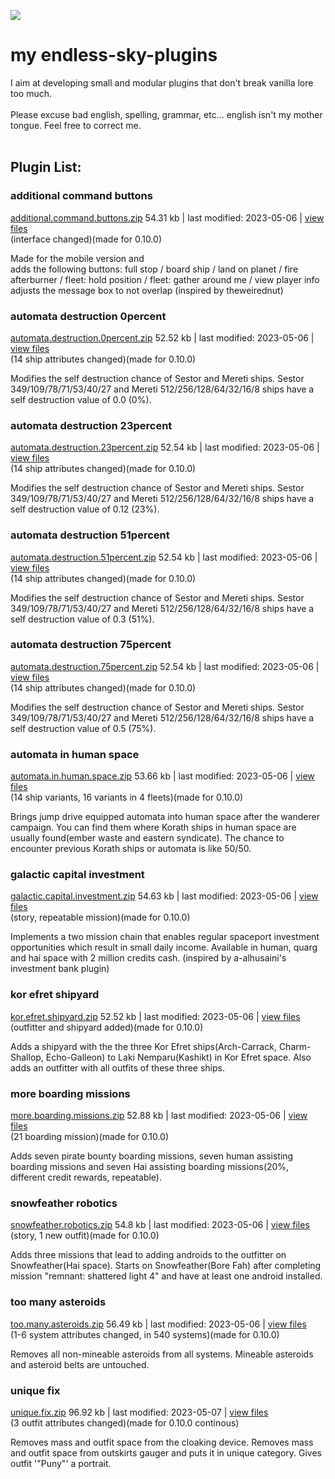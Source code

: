![ ](https://github.com/zuckung/endless-sky-plugins/blob/main/src/icon.png)
# **my endless-sky-plugins**
I aim at developing small and modular plugins that don't break vanilla lore too much. <br><br>
Please excuse bad english, spelling, grammar, etc... english isn't my mother tongue. Feel free to correct me. <br><br>


## Plugin List:<br>


### additional command buttons
[additional.command.buttons.zip](https://github.com/zuckung/endless-sky-plugins/releases/download/Latest/additional.command.buttons.zip) 54.31 kb | last modified: 2023-05-06
 | [view files](https://github.com/zuckung/endless-sky-plugins/tree/main/myplugins/additional%20command%20buttons/) <br>
(interface changed)(made for 0.10.0)


Made for the mobile version and  
adds the following buttons: full stop / board ship / land on planet / fire afterburner / fleet: hold position / fleet: gather around me / view player info
adjusts the message box to not overlap
(inspired by theweirednut)

 
### automata destruction 0percent
[automata.destruction.0percent.zip](https://github.com/zuckung/endless-sky-plugins/releases/download/Latest/automata.destruction.0percent.zip) 52.52 kb | last modified: 2023-05-06
 | [view files](https://github.com/zuckung/endless-sky-plugins/tree/main/myplugins/automata%20destruction%200percent/) <br>
(14 ship attributes changed)(made for 0.10.0)


Modifies the self destruction chance of Sestor and Mereti ships.
Sestor 349/109/78/71/53/40/27 and Mereti 512/256/128/64/32/16/8 ships have a self destruction value of 0.0 (0%).

 
### automata destruction 23percent
[automata.destruction.23percent.zip](https://github.com/zuckung/endless-sky-plugins/releases/download/Latest/automata.destruction.23percent.zip) 52.54 kb | last modified: 2023-05-06
 | [view files](https://github.com/zuckung/endless-sky-plugins/tree/main/myplugins/automata%20destruction%2023percent/) <br>
(14 ship attributes changed)(made for 0.10.0)


Modifies the self destruction chance of Sestor and Mereti ships.
Sestor 349/109/78/71/53/40/27 and Mereti 512/256/128/64/32/16/8 ships have a self destruction value of 0.12 (23%).

 
### automata destruction 51percent
[automata.destruction.51percent.zip](https://github.com/zuckung/endless-sky-plugins/releases/download/Latest/automata.destruction.51percent.zip) 52.54 kb | last modified: 2023-05-06
 | [view files](https://github.com/zuckung/endless-sky-plugins/tree/main/myplugins/automata%20destruction%2051percent/) <br>
(14 ship attributes changed)(made for 0.10.0)


Modifies the self destruction chance of Sestor and Mereti ships.
Sestor 349/109/78/71/53/40/27 and Mereti 512/256/128/64/32/16/8 ships have a self destruction value of 0.3 (51%).

 
### automata destruction 75percent
[automata.destruction.75percent.zip](https://github.com/zuckung/endless-sky-plugins/releases/download/Latest/automata.destruction.75percent.zip) 52.54 kb | last modified: 2023-05-06
 | [view files](https://github.com/zuckung/endless-sky-plugins/tree/main/myplugins/automata%20destruction%2075percent/) <br>
(14 ship attributes changed)(made for 0.10.0)


Modifies the self destruction chance of Sestor and Mereti ships.
Sestor 349/109/78/71/53/40/27 and Mereti 512/256/128/64/32/16/8 ships have a self destruction value of 0.5 (75%).

 
### automata in human space
[automata.in.human.space.zip](https://github.com/zuckung/endless-sky-plugins/releases/download/Latest/automata.in.human.space.zip) 53.66 kb | last modified: 2023-05-06
 | [view files](https://github.com/zuckung/endless-sky-plugins/tree/main/myplugins/automata%20in%20human%20space/) <br>
(14 ship variants, 16 variants in 4 fleets)(made for 0.10.0)


Brings jump drive equipped automata into human space after the wanderer campaign. 
You can find them where Korath ships in human space are usually found(ember waste and eastern syndicate). 
The chance to encounter previous Korath ships or automata is like 50/50.

 
### galactic capital investment
[galactic.capital.investment.zip](https://github.com/zuckung/endless-sky-plugins/releases/download/Latest/galactic.capital.investment.zip) 54.63 kb | last modified: 2023-05-06
 | [view files](https://github.com/zuckung/endless-sky-plugins/tree/main/myplugins/galactic%20capital%20investment/) <br>
(story, repeatable mission)(made for 0.10.0)


Implements a two mission chain that enables regular spaceport investment opportunities which result in small daily income. Available in human, quarg and hai space with 2 million credits cash.
(inspired by a-alhusaini's investment bank plugin)

 
### kor efret shipyard
[kor.efret.shipyard.zip](https://github.com/zuckung/endless-sky-plugins/releases/download/Latest/kor.efret.shipyard.zip) 52.52 kb | last modified: 2023-05-06
 | [view files](https://github.com/zuckung/endless-sky-plugins/tree/main/myplugins/kor%20efret%20shipyard/) <br>
(outfitter and shipyard added)(made for 0.10.0)


Adds a shipyard with the the three Kor Efret ships(Arch-Carrack, Charm-Shallop, Echo-Galleon) to Laki Nemparu(Kashikt) in Kor Efret space. Also adds an outfitter with all outfits of these three ships.

 
### more boarding missions
[more.boarding.missions.zip](https://github.com/zuckung/endless-sky-plugins/releases/download/Latest/more.boarding.missions.zip) 52.88 kb | last modified: 2023-05-06
 | [view files](https://github.com/zuckung/endless-sky-plugins/tree/main/myplugins/more%20boarding%20missions/) <br>
(21 boarding mission)(made for 0.10.0)


Adds seven pirate bounty boarding missions, seven human assisting boarding missions and seven Hai assisting boarding missions(20%, different credit rewards, repeatable).
 
### snowfeather robotics
[snowfeather.robotics.zip](https://github.com/zuckung/endless-sky-plugins/releases/download/Latest/snowfeather.robotics.zip) 54.8 kb | last modified: 2023-05-06
 | [view files](https://github.com/zuckung/endless-sky-plugins/tree/main/myplugins/snowfeather%20robotics/) <br>
(story, 1 new outfit)(made for 0.10.0)


Adds three missions that lead to adding androids to the outfitter on Snowfeather(Hai space).
Starts on Snowfeather(Bore Fah) after completing mission "remnant: shattered light 4" and have at least one android installed.

 
### too many asteroids
[too.many.asteroids.zip](https://github.com/zuckung/endless-sky-plugins/releases/download/Latest/too.many.asteroids.zip) 56.49 kb | last modified: 2023-05-06
 | [view files](https://github.com/zuckung/endless-sky-plugins/tree/main/myplugins/too%20many%20asteroids/) <br>
(1-6 system attributes changed, in 540 systems)(made for 0.10.0)


Removes all non-mineable asteroids from all systems. Mineable asteroids and asteroid belts are untouched.

 
### unique fix
[unique.fix.zip](https://github.com/zuckung/endless-sky-plugins/releases/download/Latest/unique.fix.zip) 96.92 kb | last modified: 2023-05-07
 | [view files](https://github.com/zuckung/endless-sky-plugins/tree/main/myplugins/unique%20fix/) <br>
(3 outfit attributes changed)(made for 0.10.0 continous)


Removes mass and outfit space from the cloaking device.
Removes mass and outfit space from outskirts gauger and puts it in unique category.
Gives outfit '"Puny"' a portrait.

 
